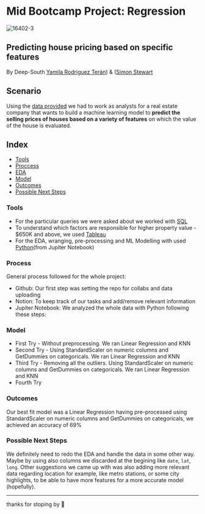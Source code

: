 # Mid Bootcamp Project: Regression
![16402-3](https://user-images.githubusercontent.com/81629326/142200377-dd6df1a3-f40b-4d85-9923-abe1201459c0.jpg)

## Predicting house pricing based on specific features

By Deep-South [Yamila Rodriguez Terán](https://github.com/yamilart/)) & ([Simon Stewart](https://github.com/nomaditect/)

## Scenario
Using the [data provided](https://github.com/ironhack-edu/data_mid_bootcamp_project_regression) we had to work as analysts for a real estate company that wants to build a machine learning model to **predict the selling prices of houses based on a variety of features** on which the value of the house is evaluated.


## Index
- [Tools](https://github.com/nomaditect/mid_bootcamp_project#tools)
- [Proccess](https://github.com/nomaditect/mid_bootcamp_project#Proccess)
- [EDA](https://github.com/nomaditect/mid_bootcamp_project#EDA)
- [Model](https://github.com/nomaditect/mid_bootcamp_project#Model)
- [Outcomes](https://github.com/nomaditect/mid_bootcamp_project#Outcomes)
- [Possible Next Steps](https://github.com/nomaditect/mid_bootcamp_project#Possible-Next-Steps)


### Tools
- For the particular queries we were asked about we worked with [SQL](https://github.com/nomaditect/mid_bootcamp_project/tree/main/sql)
- To understand which factors are responsible for higher property value - $650K and above, we used [Tableau](https://github.com/nomaditect/mid_bootcamp_project/tree/main/tableau)
- For the EDA, wranging, pre-processing and ML Modelling with used [Python](https://github.com/nomaditect/mid_bootcamp_project/tree/main/code)(from Jupiter Notebook)


### Process
General process followed for the whole project:

- Github: Our first step was setting the repo for collabs and data uploading
- Notion: To keep track of our tasks and add/remove relevant information
- Jupiter Notebook: We analyzed the whole data with Python following these steps:


### Model
- First Try - Without preprocessing. We ran Linear Regression and KNN
- Second Try - Using StandardScaler on numeric columns and GetDummies on categoricals. We ran Linear Regression and KNN
- Third Try - Removing all the outliers. Using StandardScaler on numeric columns and GetDummies on categoricals. We ran Linear Regression and KNN
- Fourth Try


### Outcomes
Our best fit model was a Linear Regression having pre-processed using StandardScaler on numeric columns and GetDummies on categoricals, we achieved an accuracy of 69%


### Possible Next Steps
We definitely need to redo the EDA and handle the data in some other way. Maybe by using also columns we discarded at the begining like `date`, `lat`, `long`.
Other suggestions we came up with was also adding more relevant data regarding location for example, like metro stations, or some city highlights, to be able to have more features for a more accurate model (hopefully).

-------

thanks for stoping by 🍩
